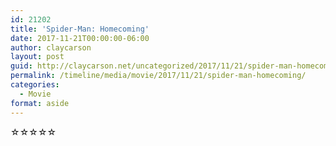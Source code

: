 ```yaml
---
id: 21202
title: 'Spider-Man: Homecoming'
date: 2017-11-21T00:00:00-06:00
author: claycarson
layout: post
guid: http://claycarson.net/uncategorized/2017/11/21/spider-man-homecoming/
permalink: /timeline/media/movie/2017/11/21/spider-man-homecoming/
categories:
  - Movie
format: aside
---
```

<div class="media-details"></div>

<div class="media-creator"></div>

<div class="media-rating">☆☆☆☆☆</div>